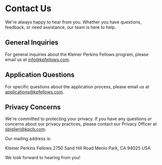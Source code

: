 # Contact Us

We're always happy to hear from you. Whether you have questions, feedback, or need assistance, our team is here to help.

## General Inquiries

For general inquiries about the Kleiner Perkins Fellows program, please email us at [info@kpfellows.com](mailto:info@kpfellows.com).

## Application Questions

For specific questions about the application process, please email us at [applications@kpfellows.com](mailto:applications@kpfellows.com).

## Privacy Concerns

We're committed to protecting your privacy. If you have any questions or concerns about our privacy practices, please contact our Privacy Officer at [sbiglieri@kpcb.com](mailto:sbiglieri@kpcb.com).

Our mailing address is:

Kleiner Perkins Fellows
2750 Sand Hill Road
Menlo Park, CA 94025
USA

We look forward to hearing from you!